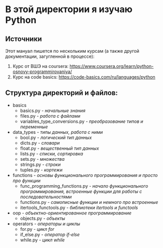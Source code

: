 # В этой директории я изучаю Python

## Источники
Этот мануал пишется по нескольким курсам (а также другой документации, загугленной в процессе):
1. Курс от ВШЭ на coursera: https://www.coursera.org/learn/python-osnovy-programmirovaniya/
2. Курс на code basics: https://code-basics.com/ru/languages/python

## Структура директорий и файлов:
- basics
  - basics.py _- начальные знания_
  - files.py _- работа с файлами_
  - variables_type_conversions.py _- преобразование типов и переменные_
- data_types _- типы данных, работа с ними_
  - bool.py _- логический тип данных_
  - dicts.py _- словари_
  - float.py _- вещественный тип данных_
  - lists.py _- списки, сортировка_
  - sets.py _- множества_
  - strings.py _- строки_
  - tuples.py _- кортежи_
- functions _- основы функционального программирования и просто про функции_
  - func_programming_functions.py _- начало функционального программирования, встроенные функции для работы с последовательностями_
  - functions.py _- самописные функции и немного про встроенные_
  - itertools_functools.py _- библиотеки itertools и functools_
- oop _- объектно-ориентированное программирование_
  - objects.py _- объекты_
- operators _- операторы и циклы_
  - for.py _- цикл for_
  - if_else.py _- оператор if-else_
  - while.py _- цикл while_
